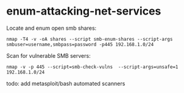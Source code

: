 # enum-attacking-net-services


Locate and enum open smb shares:

``nmap -T4 -v -oA shares --script smb-enum-shares --script-args smbuser=username,smbpass=password -p445 192.168.1.0/24``

Scan for vulnerable SMB servers:

``nmap -v -p 445 --script=smb-check-vulns 
--script-args=unsafe=1 192.168.1.0/24``

todo: add metasploit/bash automated scanners

